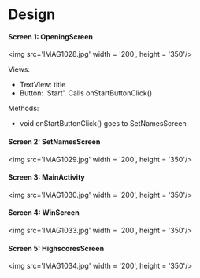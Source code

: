 # Design



#### Screen 1: OpeningScreen

<img src='IMAG1028.jpg' width = '200', height = '350'/>

Views:
* TextView: title
* Button: 'Start'. Calls onStartButtonClick()

Methods:
* void onStartButtonClick()
  goes to SetNamesScreen

#### Screen 2: SetNamesScreen

<img src='IMAG1029.jpg' width = '200', height = '350'/>

#### Screen 3: MainActivity

<img src='IMAG1030.jpg' width = '200', height = '350'/>

#### Screen 4: WinScreen

<img src='IMAG1033.jpg' width = '200', height = '350'/>

#### Screen 5: HighscoresScreen

<img src='IMAG1034.jpg' width = '200', height = '350'/>

